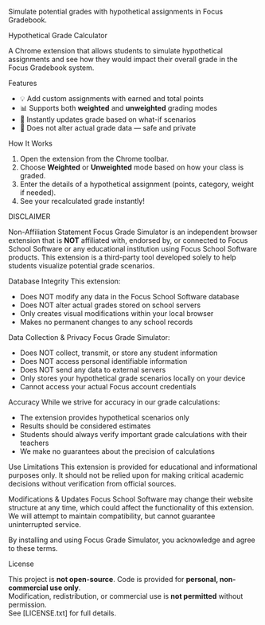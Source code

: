Simulate potential grades with hypothetical assignments in Focus Gradebook.

Hypothetical Grade Calculator

A Chrome extension that allows students to simulate hypothetical assignments and see how they would impact their overall 
grade in the Focus Gradebook system.

Features

- 💡 Add custom assignments with earned and total points
- 📊 Supports both **weighted** and **unweighted** grading modes
- 🎯 Instantly updates grade based on what-if scenarios
- 🚫 Does not alter actual grade data — safe and private

How It Works

1. Open the extension from the Chrome toolbar.
2. Choose **Weighted** or **Unweighted** mode based on how your class is graded.
3. Enter the details of a hypothetical assignment (points, category, weight if needed).
4. See your recalculated grade instantly!

DISCLAIMER

Non-Affiliation Statement
Focus Grade Simulator is an independent browser extension that is **NOT** affiliated with, endorsed by, or connected to Focus School Software or any educational institution using Focus School Software products. This extension is a third-party tool developed solely to help students visualize potential grade scenarios.

Database Integrity
This extension:
- Does NOT modify any data in the Focus School Software database
- Does NOT alter actual grades stored on school servers
- Only creates visual modifications within your local browser
- Makes no permanent changes to any school records

Data Collection & Privacy
Focus Grade Simulator:
- Does NOT collect, transmit, or store any student information
- Does NOT access personal identifiable information
- Does NOT send any data to external servers
- Only stores your hypothetical grade scenarios locally on your device
- Cannot access your actual Focus account credentials

Accuracy
While we strive for accuracy in our grade calculations:
- The extension provides hypothetical scenarios only
- Results should be considered estimates
- Students should always verify important grade calculations with their teachers
- We make no guarantees about the precision of calculations

Use Limitations
This extension is provided for educational and informational purposes only. It should not be relied upon for making critical academic decisions without verification from official sources.

Modifications & Updates
Focus School Software may change their website structure at any time, which could affect the functionality of this extension. We will attempt to maintain compatibility, but cannot guarantee uninterrupted service.

By installing and using Focus Grade Simulator, you acknowledge and agree to these terms.

License

This project is **not open-source**. Code is provided for **personal, non-commercial use only**.  
Modification, redistribution, or commercial use is **not permitted** without permission.  
See [LICENSE.txt] for full details.
